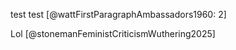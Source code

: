 

test test [@wattFirstParagraphAmbassadors1960: 2]


Lol [@stonemanFeministCriticismWuthering2025]


